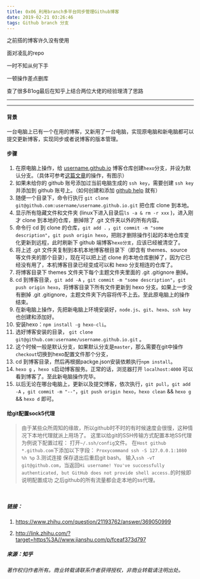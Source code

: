 ```yaml
---
title: 0x06_利用branch多平台同步管理Github博客
date: 2019-02-21 03:26:46
tags: Github branch 分支 
---
```






之前搭的博客许久没有使用 

面对凌乱的repo

一时不知从何下手 

一顿操作差点删库

查了很多B1og最后在知乎上结合两位大佬的经验理清了思路





---

---

#### 背景
  一台电脑上已有一个在用的博客，又新用了一台电脑，实现原电脑和新电脑都可以提交更新博客，实现同步或者说博客的版本管理。




#### 步骤

1. 在原电脑上操作，给 [username.github.io](https://link.zhihu.com/?target=http%3A//username.github.io) 博客仓库创建`hexo`分支，并设为默认分支。（具体可参考[这篇文章](https://link.zhihu.com/?target=https%3A//www.jianshu.com/p/0b1fccce74e0)的操作，有图示）
2. 如果未给你的 github 账号添加过当前电脑生成的 `ssh key`，需要创建 `ssh key` 并添加到 github 账号上。（如何创建和添加 [github help](https://link.zhihu.com/?target=https%3A//help.github.com/articles/connecting-to-github-with-ssh/) 就有）
3. 随便一个目录下，命令行执行 `git clone git@github.com:username/username.github.io.git` 把仓库 clone 到本地。
4. 显示所有隐藏文件和文件夹 (linux下进入目录后`ls -a & rm -r xxx` )，进入刚才 clone 到本地的仓库，删掉除了 .git 文件夹以外的所有内容。
5. 命令行 cd 到 clone 的仓库，`git add .` ，`git commit -m "some description"`，`git push origin hexo`，把刚才删除操作引起的本地仓库变化更新到远程，此时刷新下 github 端博客`hexo分支`，应该已经被清空了。
6. 将上述 .git 文件夹复制到本机本地博客根目录下（即含有 themes、source 等文件夹的那个目录），现在可以把上述 clone 的本地仓库删掉了，因为它已经没有用了，本机博客目录已经变成可以和 hexo 分支相连的仓库了。
7. 将博客目录下 themes 文件夹下每个主题文件夹里面的 .git .gitignore 删掉。
8. cd 到博客目录，`git add -A` ，`git commit -m "some description"`，`git push origin hexo`，将博客目录下所有文件更新到 hexo 分支。如果上一步没有删掉 .git .gitignore，主题文件夹下内容将传不上去。至此原电脑上的操作结束。
9. 在新电脑上操作，先把新电脑上环境安装好，`node.js`、`git`、`hexo`、`ssh key` 也创建和添加好。
10. 安装hexo：`npm install -g hexo-cli`。
11. 选好博客安装的目录， `git clone git@github.com:username/username.github.io.git` 。
12. 这个时候一般是默认分支，如果默认分支是`master`，那么需要在git中操作`checkout`切换到hexo配置文件那个分支，
13. cd 到博客目录，然后再根据packge.json安装依赖执行`npm install`。
14. `hexo g` ，`hexo s`启动博客服务。正常的话，浏览器打开 `localhost:4000` 可以看到博客了。至此新电脑操作完毕。
15. 以后无论在哪台电脑上，更新以及提交博客，依次执行，`git pull`，`git add -A` ，`git commit -m "--"`，`git push origin hexo`，`hexo clean` && `hexo g` && `hexo d` 即可。



#### 给git配置sock5代理
>由于某些众所周知的缘故，所以github时不时的有时候速度会很慢，这种情况下本地代理就派上用场了。
>这里以给git的SSH传输方式配置本地SS代理为例说下配置过程：
>打开`~/.ssh/config`文件。
>在`Host github *.github.com`下添加以下字段：
>`Proxycommand ssh -S 127.0.0.1:1080 %h %p`
>3.测试连接
>保存退出后重启git bash。
>输入`ssh -vT git@github.com`，当返回`Hi username! You've successfully authenticated, but GitHub does not provide shell access.`的时候即说明配置成功
>之后github的所有流量都会走本地的ss代理。

<br />

##### 链接：

1. https://www.zhihu.com/question/21193762/answer/369050999

2. http://link.zhihu.com/?target=https%3A//www.jianshu.com/p/fceaf373d797

##### 来源：知乎

*著作权归作者所有。商业转载请联系作者获得授权，非商业转载请注明出处。*

